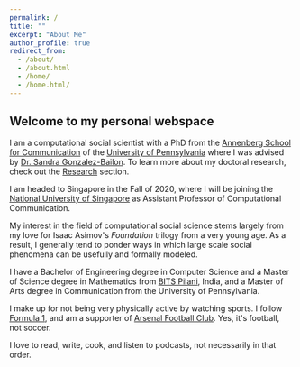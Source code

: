 ```yaml
---
permalink: /
title: ""
excerpt: "About Me"
author_profile: true
redirect_from: 
  - /about/
  - /about.html
  - /home/
  - /home.html/
---
```

## Welcome to my personal webspace

I am a computational social scientist with a PhD from the [Annenberg School for Communication](https://www.asc.upenn.edu) of the [University of Pennsylvania](http://www.upenn.edu) where I was advised by [Dr. Sandra Gonzalez-Bailon](https://www.asc.upenn.edu/node/648). To learn more about my doctoral research, check out the [Research](./research) section.

I am headed to Singapore in the Fall of 2020, where I will be joining the [National University of Singapore](http://nus.edu.sg/) as Assistant Professor of Computational Communication.

My interest in the field of computational social science stems largely from my love for Isaac Asimov's *Foundation* trilogy from a very young age. As a result, I generally tend to ponder ways in which large scale social phenomena can be usefully and formally modeled.

I have a Bachelor of Engineering degree in Computer Science and a Master of Science degree in Mathematics from [BITS Pilani](https://www.bits-pilani.ac.in/), India, and a Master of Arts degree in Communication from the University of Pennsylvania.

I make up for not being very physically active by watching sports. I follow  [Formula 1](http://formula1.com/), and am a supporter of [Arsenal Football Club](https://www.arsenal.com/). Yes, it's football, not soccer.

I love to read, write, cook, and listen to podcasts, not necessarily in that order.
<!--stackedit_data:
eyJoaXN0b3J5IjpbLTE2MTgxMDMyMDAsLTE5Mjg0MDc4OCwxND
Q1MzU1NjI3LC03NDEyODQ4OTEsLTE0MjA1MTQwMzcsLTMwMjMz
ODc0Myw4NzExNzc5NDQsLTIwMjk4Nzk2MzksLTcyMjU3ODc3OS
wtMjAyOTg3OTYzOV19
-->